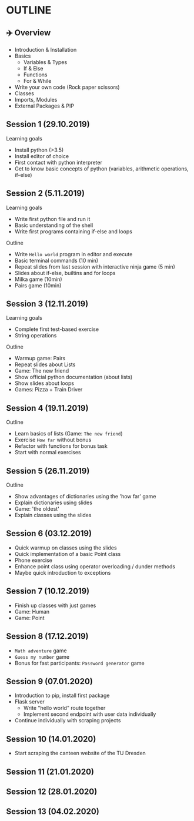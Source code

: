 OUTLINE
========

## ✈️ Overview

- Introduction & Installation
- Basics
  - Variables & Types
  - If & Else
  - Functions
  - For & While
- Write your own code (Rock paper scissors)
- Classes
- Imports, Modules
- External Packages & PIP


## Session 1 (29.10.2019)

Learning goals
- Install python (>3.5)
- Install editor of choice
- First contact with python interpreter
- Get to know basic concepts of python (variables, arithmetic operations, if-else)


## Session 2 (5.11.2019)

Learning goals
- Write first python file and run it
- Basic understanding of the shell
- Write first programs containing if-else and loops

Outline
- Write `Hello world` program in editor and execute
- Basic terminal commands (10 min)
- Repeat slides from last session with interactive ninja game (5 min)
- Slides about if-else, builtins and for loops
- Milka game (10min)
- Pairs game (10min)


## Session 3 (12.11.2019)

Learning goals
- Complete first test-based exercise
- String operations

Outline
- Warmup game: Pairs
- Repeat slides about Lists
- Game: The new friend
- Show official python documentation (about lists)
- Show slides about loops
- Games: Pizza + Train Driver


## Session 4 (19.11.2019)

Outline
- Learn basics of lists (Game: `The new friend`)
- Exercise `How far` without bonus
- Refactor with functions for bonus task
- Start with normal exercises


## Session 5 (26.11.2019)

Outline
- Show advantages of dictionaries using the 'how far' game
- Explain dictionaries using slides
- Game: 'the oldest'
- Explain classes using the slides


## Session 6 (03.12.2019)

- Quick warmup on classes using the slides
- Quick implementation of a basic Point class
- Phone exercise
- Enhance point class using operator overloading / dunder methods
- Maybe quick introduction to exceptions


## Session 7 (10.12.2019)

- Finish up classes with just games
- Game: Human
- Game: Point


## Session 8 (17.12.2019)

- `Math adventure` game
- `Guess my number` game
- Bonus for fast participants: `Password generator` game


## Session 9 (07.01.2020)

- Introduction to pip, install first package
- Flask server
  - Write "hello world" route together
  - Implement second endpoint with user data individually
- Continue individually with scraping projects


## Session 10 (14.01.2020)

- Start scraping the canteen website of the TU Dresden

## Session 11 (21.01.2020)

## Session 12 (28.01.2020)

## Session 13 (04.02.2020)
